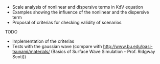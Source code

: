 * Scale analysis of nonlinear and dispersive terms in KdV equation
* Examples showing the influence of the nonlinear and the dispersive term
* Proposal of criterias for checking validity of scenarios

TODO
* Implementation of the criterias
* Tests with the gaussian wave (compare with http://www.bu.edu/pasi-tsunami/materials/   (Basics of Surface Wave Simulation - Prof. Ridgway Scott))

